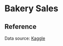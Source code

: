 # Bakery Sales

## Reference
Data source: <a href="https://www.kaggle.com/sanu12300/bakery-sales-data-2006-19">Kaggle</a>